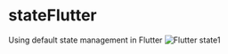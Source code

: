 # stateFlutter
Using default state management in Flutter
![Flutter state1](https://github.com/Rhriti/stateFlutter/assets/76724198/a3e752eb-eb32-406b-8563-c291d33d3452)

